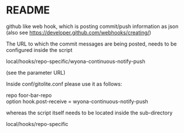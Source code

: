 
README
======

github like web hook, which is posting commit/push information as json (also see https://developer.github.com/webhooks/creating/)

The URL to which the commit messages are being posted, needs to be configured inside the script

local/hooks/repo-specific/wyona-continuous-notify-push

(see the parameter URL)

Inside conf/gitolite.conf please use it as follows:

repo    foor-bar-repo  
        option hook.post-receive = wyona-continuous-notify-push

whereas the script itself needs to be located inside the sub-directory

local/hooks/repo-specific
